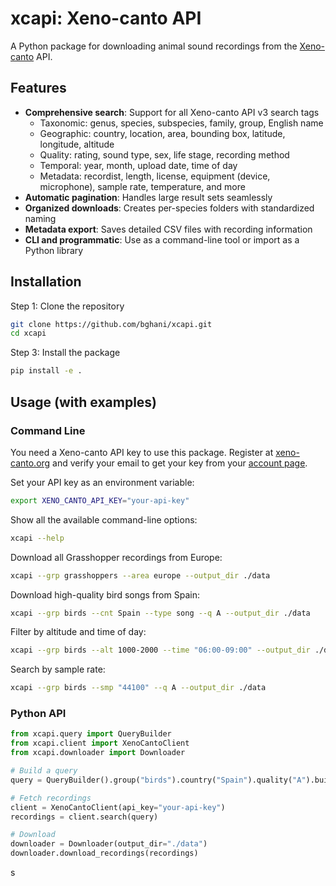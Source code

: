 # xcapi: Xeno-canto API 

A Python package for downloading animal sound recordings from the [Xeno-canto](https://xeno-canto.org) API.

## Features

- **Comprehensive search**: Support for all Xeno-canto API v3 search tags
  - Taxonomic: genus, species, subspecies, family, group, English name
  - Geographic: country, location, area, bounding box, latitude, longitude, altitude
  - Quality: rating, sound type, sex, life stage, recording method
  - Temporal: year, month, upload date, time of day
  - Metadata: recordist, length, license, equipment (device, microphone), sample rate, temperature, and more
- **Automatic pagination**: Handles large result sets seamlessly
- **Organized downloads**: Creates per-species folders with standardized naming
- **Metadata export**: Saves detailed CSV files with recording information
- **CLI and programmatic**: Use as a command-line tool or import as a Python library

## Installation

Step 1: Clone the repository

```bash
git clone https://github.com/bghani/xcapi.git
cd xcapi
```

Step 3: Install the package

```bash
pip install -e .
```


## Usage (with examples)


### Command Line


You need a Xeno-canto API key to use this package. Register at [xeno-canto.org](https://xeno-canto.org) and verify your email to get your key from your [account page](https://xeno-canto.org/account).

Set your API key as an environment variable:

```bash
export XENO_CANTO_API_KEY="your-api-key"
```

Show all the available command-line options:

```bash
xcapi --help
```

Download all Grasshopper recordings from Europe:

```bash
xcapi --grp grasshoppers --area europe --output_dir ./data
```

Download high-quality bird songs from Spain:

```bash
xcapi --grp birds --cnt Spain --type song --q A --output_dir ./data
```

Filter by altitude and time of day:

```bash
xcapi --grp birds --alt 1000-2000 --time "06:00-09:00" --output_dir ./data
```

Search by sample rate:

```bash
xcapi --grp birds --smp "44100" --q A --output_dir ./data
```


### Python API

```python
from xcapi.query import QueryBuilder
from xcapi.client import XenoCantoClient
from xcapi.downloader import Downloader

# Build a query
query = QueryBuilder().group("birds").country("Spain").quality("A").build()

# Fetch recordings
client = XenoCantoClient(api_key="your-api-key")
recordings = client.search(query)

# Download
downloader = Downloader(output_dir="./data")
downloader.download_recordings(recordings)
```
s